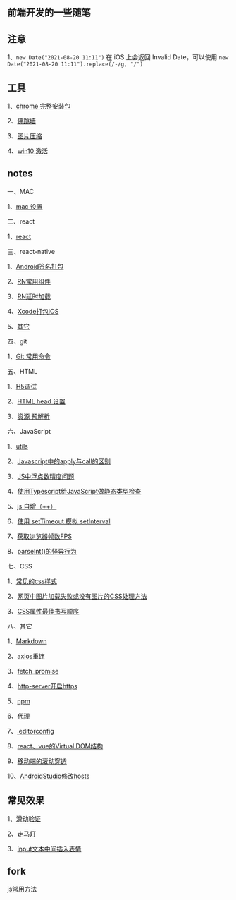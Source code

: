 ## 前端开发的一些随笔

## 注意

1、`new Date("2021-08-20 11:11")` 在 iOS 上会返回 Invalid Date，可以使用 `new Date("2021-08-20 11:11").replace(/-/g, "/")`

## 工具

1、[chrome 完整安装包](https://www.google.com/intl/zh-CN/chrome/?standalone=1)

2、[佛跳墙](https://github.com/getfotiaoqiang/download)

3、[图片压缩](https://tinypng.com/)

4、[win10 激活](https://github.com/massgravel/Microsoft-Activation-Scripts/releases)


## notes

一、MAC

1、[mac 设置](https://github.com/438198602/frontend/blob/master/mac/mac%20%E8%AE%BE%E7%BD%AE.md)

二、react

1、[react](https://github.com/438198602/frontend/blob/master/react/react.md)

三、react-native

1、[Android签名打包](https://github.com/438198602/frontend/blob/master/react-native/Android%E7%AD%BE%E5%90%8D%E6%89%93%E5%8C%85.md)

2、[RN常用组件](https://github.com/438198602/frontend/blob/master/react-native/RN%E5%B8%B8%E7%94%A8%E7%BB%84%E4%BB%B6.md)

3、[RN延时加载](https://github.com/438198602/frontend/blob/master/react-native/RN%E5%BB%B6%E6%97%B6%E5%8A%A0%E8%BD%BD.md)

4、[Xcode打包iOS](https://github.com/438198602/frontend/blob/master/react-native/Xcode%E6%89%93%E5%8C%85iOS.md)

5、[其它](https://github.com/438198602/frontend/blob/master/react-native/%E5%85%B6%E5%AE%83.md)

四、git

1、[Git 常用命令](https://github.com/438198602/frontend/blob/master/Git%20%E5%B8%B8%E7%94%A8%E5%91%BD%E4%BB%A4.md)

五、HTML

1、[H5调试](https://github.com/438198602/frontend/blob/master/H5%E8%B0%83%E8%AF%95.md)

2、[HTML head 设置](https://github.com/438198602/frontend/blob/master/HTML%20head%20%E8%AE%BE%E7%BD%AE.md)

3、[资源 预解析](https://github.com/438198602/frontend/blob/master/%E8%B5%84%E6%BA%90%20%E9%A2%84%E8%A7%A3%E6%9E%90.md)

六、JavaScript

1、[utils](https://github.com/438198602/frontend/blob/master/utils.md)

2、[Javascript中的apply与call的区别](https://github.com/438198602/frontend/issues/2)

3、[JS中浮点数精度问题](https://github.com/438198602/frontend/issues/4)

4、[使用Typescript给JavaScript做静态类型检查](https://github.com/438198602/frontend/issues/5)

5、[js 自增（++）](https://github.com/438198602/frontend/issues/6)

6、[使用 setTimeout 模拟 setInterval](https://github.com/438198602/frontend/issues/12)

7、[获取浏览器帧数FPS](https://github.com/438198602/frontend/blob/master/getFPS.js)

8、[parseInt()的怪异行为](https://github.com/438198602/frontend/issues/14)

七、CSS

1、[常见的css样式](https://github.com/438198602/frontend/blob/master/%E5%B8%B8%E8%A7%81%E7%9A%84css%E6%A0%B7%E5%BC%8F.md)

2、[网页中图片加载失败或没有图片的CSS处理方法](https://github.com/438198602/frontend/issues/7)

3、[CSS属性最佳书写顺序](https://github.com/438198602/frontend/issues/13)

八、其它

1、[Markdown](https://github.com/438198602/frontend/blob/master/Markdown.md)

2、[axios重连](https://github.com/438198602/frontend/blob/master/axios%E9%87%8D%E8%BF%9E.md)

3、[fetch_promise](https://github.com/438198602/frontend/blob/master/fetch_promise.html)

4、[http-server开启https](https://github.com/438198602/frontend/blob/master/http-server%E5%BC%80%E5%90%AFhttps.md)

5、[npm](https://github.com/438198602/frontend/blob/master/npm.md)

6、[代理](https://github.com/438198602/frontend/blob/master/%E4%BB%A3%E7%90%86.md)

7、[.editorconfig](https://github.com/438198602/frontend/issues/8)

8、[react、vue的Virtual DOM结构](https://github.com/438198602/frontend/issues/10)

9、[移动端的滚动穿透](https://github.com/438198602/frontend/issues/11)

10、[AndroidStudio修改hosts](https://github.com/438198602/frontend/blob/master/AndroidStudio%E4%BF%AE%E6%94%B9hosts.md)


## 常见效果

1、[滑动验证](https://github.com/438198602/frontend/blob/master/%E5%B8%B8%E8%A7%81%E6%95%88%E6%9E%9C/%E6%BB%91%E5%8A%A8%E9%AA%8C%E8%AF%81.html)

2、[走马灯](https://github.com/438198602/frontend/blob/master/%E5%B8%B8%E8%A7%81%E6%95%88%E6%9E%9C/%E8%B5%B0%E9%A9%AC%E7%81%AF.md)

3、[input文本中间插入表情](https://github.com/438198602/frontend/blob/master/%E5%B8%B8%E8%A7%81%E6%95%88%E6%9E%9C/input_select.html)


## fork

[js常用方法](https://github.com/cd-dongzi/utils)
